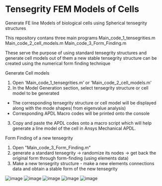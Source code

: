 # Tensegrity FEM Models of Cells
 Generate FE line Models of biological cells using Spherical tensegrity structures

This repository contans three main programs
Main_code_1_tensegrities.m
Main_code_2_cell_models.m
Main_code_3_Form_Finding.m

These serve the purpose of using standard tensegrity structures and generate cell models out of them
a new stable tensegrity structure can be created using the numerical form finding technique

Generate Cell models

1)  Open 'Main_code_1_tensegrities.m' or 'Main_code_2_cell_models.m'
2) In the Model Generation section,  select tensegrity structure or cell model to be generated 
- The corresponding tensegrity structure or cell model will be displayed along with the mode shapes( from eigenvalue analysis)
- Corresponding APDL Macro codes will be printed onto the console 
3) Copy and paste the APDL codes onto a macro script which will help generate a line model of the cell in Ansys Mechanical APDL.

Form Finding of a new tensegrity

1) Open "Main_code_3_Form_Finding.m"
2) generate a standard tensegrity -> randomize its nodes -> get back the original form through form-finding (using elements data)
3) Make a new tensegrity structure - make a new elements connections data and obtain a stable form of the new tensegrity


![image](https://user-images.githubusercontent.com/85007096/124070416-72553d00-da5b-11eb-8eb6-2f123a3a8158.png)
![image](https://user-images.githubusercontent.com/85007096/124067339-e261c400-da57-11eb-8399-e669bf87f85d.png)
![image](https://user-images.githubusercontent.com/85007096/124066892-12f52e00-da57-11eb-9d22-ed7def0b5f9d.png)
![image](https://user-images.githubusercontent.com/85007096/124066896-14bef180-da57-11eb-9bdd-e977487b1651.png)
![image](https://user-images.githubusercontent.com/85007096/124066900-1688b500-da57-11eb-9e8e-dfc756416e5a.png)
